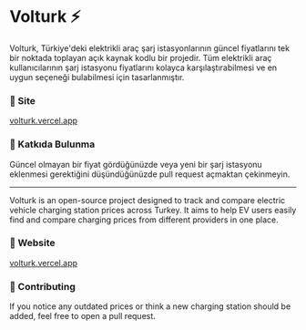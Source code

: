 # Volturk ⚡ 

Volturk, Türkiye'deki elektrikli araç şarj istasyonlarının güncel fiyatlarını tek bir noktada toplayan açık kaynak kodlu bir projedir. Tüm elektrikli araç kullanıcılarının şarj istasyonu fiyatlarını kolayca karşılaştırabilmesi ve en uygun seçeneği bulabilmesi için tasarlanmıştır.

### 🔗 Site
[volturk.vercel.app](https://volturk.vercel.app)

### 🤝 Katkıda Bulunma
Güncel olmayan bir fiyat gördüğünüzde veya yeni bir şarj istasyonu eklenmesi gerektiğini düşündüğünüzde pull request açmaktan çekinmeyin.

---

Volturk is an open-source project designed to track and compare electric vehicle charging station prices across Turkey. It aims to help EV users easily find and compare charging prices from different providers in one place.

### 🔗 Website
[volturk.vercel.app](https://volturk.vercel.app)

### 🤝 Contributing
If you notice any outdated prices or think a new charging station should be added, feel free to open a pull request.

        